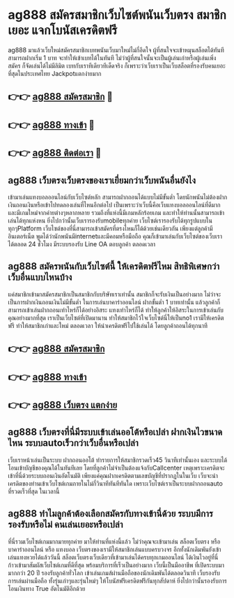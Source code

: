 # ag888 สมัครสมาชิกเว็บไซต์พนันเว็บตรง สมาชิกเยอะ แจกโบนัสเครดิตฟรี

ag888 มาแล้วเว็บใหม่สมัครสมาชิกเบทพนันเว็บมาใหม่ไม่กี่อึดใจ ผู้ที่สนใจจะเข้าหมุนสล็อตได้ทันทีสามารถฝากเริ่ม 1 บาท จะทำให้เข้าเบทได้ในทันที ไม่ว่าผู้ที่สนใจนั้นจะเป็นผู้เล่นเก่าหรือผู้เล่นเพิ่งสมัคร ก็จัดเล่นได้ไม่มีลิมิต เบทกับเราทีเดียวทีเด็ดจริง ก็เพราะว่าเว็บเราเป็นเว็บสล็อตที่รองรับคนเยอะที่สุดในประเทศไทย Jackpotแตกง่ายมาก

## 👉👉 [ag888 สมัครสมาชิก](https://bit.ly/3Ckzg5n) 🎰
## 👉👉 [ag888 ทางเข้า](https://bit.ly/3Ckzg5n) 🎰
## 👉👉 [ag888 ติดต่อเรา](https://bit.ly/3Ckzg5n) 🎰

## ag888 เว็บตรงเว็บตรงของเราเยี่ยมกว่าเว็บพนันอื่นยังไง
เข้ามาเล่นแทงบอลออนไลน์กับเว็บไซต์หลัก สามารถฝากถอนได้แบบไม่มีขั้นต่ำ โดยนักพนันไม่ต้องฝากเงินถอนเงินหรือเข้าไปทดลองเล่นที่ไหนอีกต่อไป เป็นเพราะว่าเว็บนี้คือเว็บแทงบอลออนไลน์ที่ดีมาก และมีเกมใหม่จากค่ายต่างๆหลากหลาย รวมถึงที่แห่งนี้มีเกมหลักร้อยเกม และทำให้ท่านนั้นสามารถเข้าเล่นได้ทุกแห่งหน ยิ่งไปกว่านั้นเว็บเรารองรับmobileทุกค่าย เว็บไซต์เรารองรับได้ทุกรูปแบบในทุกๆPlatform เว็บไซต์ของที่นี่สามารถเข้าสมัครที่ตรงไหนก็ได้ด้วยเช่นเดียวกัน เพียงแต่ลูกค้ามีอินเตอร์เน็ต พูดได้ว่านักพนันมีinternetและมีคอมหรือมือถือ คุณก็เข้ามาเล่นกับเว็บไซต์ของเว็บเราได้ตลอด 24 ชั่วโมง มีระบบรองรับ Line OA ตอบลูกค้า ตลอดเวลา

## ag888 สมัครพนันกับเว็บไซต์นี้ ให้เครดิตฟรีไหม สิทธิพิเศษกว่าเว็บอื่นแบบไหนบ้าง
แค่สมาชิกเข้ามาสมัครสมาชิกเป็นสมาชิกกับบริษัทเราเท่านั้น สมาชิกก็จะรับเงินเป็นอย่างมาก ไม่ว่าจะเป็นการฝากเงินถอนเงินไม่มีขั้นต่ำ ในการเล่นบาคาร่าออนไลน์ ฝากขั้นต่ำ 1 บาทเท่านั้น แล้วลูกค้าก็สามารถเข้าเล่นฝากถอนเท่าไหร่ก็ได้อย่างอิสระ แทงเท่าไหร่ก็ได้ ทำให้ลูกค้าให้อิสระในการเข้าเล่นกับคุณอย่างมากที่สุด เราเป็นเว็บไซต์ที่เปิดมานาน ทำให้สมาชิกไว้ใจเว็บไซต์นี่ให้เป็นno1 เรามีให้เครดิตฟรี ทำให้สมาชิกเก่าและใหม่ ตลอดเวลา ให้นำเครดิตฟรีไปใช้เล่นได้ โดยลูกค้าถอนได้ทุกนาที

## 👉👉 [ag888 สมัครสมาชิก](https://bit.ly/3Ckzg5n)
## 👉👉 [ag888 ทางเข้า](https://bit.ly/3Ckzg5n)
## 👉👉 [ag888 เว็บตรง แตกง่าย](https://bit.ly/3Ckzg5n)

## ag888 เว็บตรงที่นี่มีระบบเข้าเล่นออโต้หรือเปล่า ฝากเงินไวขนาดไหน ระบบautoเร็วกว่าเว็บอื่นหรือเปล่า
เว็บเราหน้าเล่นเป็นระบบ ฝากถอนออโต้ ทำรายการให้สมาชิกรวดเร็ว45 วินาทีเท่านั้นเอง และระบบได้โอนเข้าบัญชีของคุณได้ในทันทีเลย โดยที่ลูกค้าไม่จำเป็นต้องแจ้งกับCallcenter เหตุเพราะเครดิตจะเข้าที่นี่ด้วยระบบถอนเงินอัตโนมัติ เพียงแค่คุณฝากเครดิตตามเลขบัญชีที่ปรากฏในในเว็บ เว็บจะนำเครดิตของท่านเข้าเว็บไซต์เกมภายในไม่กี่วินาทีทันทีทันใด เพราะเว็บไซต์เราเป็นระบบฝากถอนauto ที่รวดเร็วที่สุด ในเวลานี้

## ag888 ทำไมลูกค้าต้องเลือกสมัครกับทางเข้านี่ด้วย ระบบมีการรองรับหรือไม่ คนเล่นเยอะหรือเปล่า
ที่นี่รวมเว็บไซต์เกมมากมายทุกค่าย มาให้ท่านที่แห่งนี้แล้ว ไม่ว่าคุณจะเข้ามาเล่น สล็อตเว็บตรง หรือ บาคาร่าออนไลน์ หรือ แทงบอล เว็บตรงของเรามีให้สมาชิกเล่นแบบครบวงจร อีกทั้งนักเดิมพันยังเข้าเล่นแทงหวยได้แล้ววันนี้ สล็อตเว็บตรงเว็บเดียวที่เข้ามาเล่นได้ครบทุกเกมออนไลน์ ได้เงินไวอยู่ที่นี่ ก้าวเข้ามาสัมผัสเว็บไซต์เกมที่ดีที่สุด พร้อมบริการที่เร็วเป็นอย่างมาก เว็บนี้เป็นมืออาชีพ ที่เปิดระบบมามากกว่า 20 ปี รองรับลูกค้าทั่วโลก เข้าเล่นเกมส์ผ่านมือถือของนักเดิมพันได้ตลอดวินาที เว็บรองรับการเล่นผ่านมือถือ ทั้งรุ่นเก่าๆและรุ่นใหม่ๆ ให้โบนัสฟรีเครดิตฟรีกันทุกสัปดาห์ ยิ่งไปกว่านั้นรองรับการโอนเงินทาง True อัตโนมัติอีกด้วย
